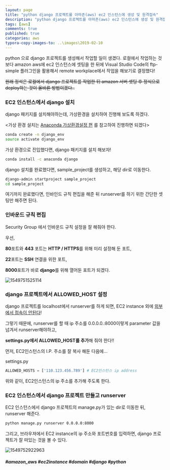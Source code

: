 ```yaml
---
layout: page
title: "python django 프로젝트를 아마존(aws) ec2 인스턴스에 생성 및 원격접속"
description: "python django 프로젝트를 아마존(aws) ec2 인스턴스에 생성 및 원격접속 방법을 알아보겠습니다."
tags: [aws]
comments: true
published: true
categories: aws
typora-copy-images-to: ..\images\2019-02-10
---
```






python 으로 django 프로젝트를 생성해서 작업할 일이 생겼다. 로컬에서 작업하는 것보다 amazon aws에 ec2 인스턴스에 셋팅을 한 뒤에 Visual Studio Code의 ftp-simple 플러그인을 활용해서 remote workplace에서 작업을 해보기로 결정했다! 

~~원래 정석은 로컬에서 django 프로젝트를 작업한 뒤 amazon 서버 셋팅 후 정식으로 deploy하는 것이 올바른 방법이겠다..~~



### EC2 인스턴스에서 django 설치



django 패키지를 설치해야하는데, 가상환경을 설치하여 진행해 보도록 하겠다. 

<가상 환경 설치는 [Anaconda 가상환경설정 편](https://teddylee777.github.io/python/anaconda-%EA%B0%80%EC%83%81%ED%99%98%EA%B2%BD%EC%84%A4%EC%A0%95-%ED%8C%81-%EA%B0%95%EC%A2%8C) 를 참고하여 진행하면 되겠다>

```bash
conda create -n django_env
source activate django_env
```



가상 환경으로 진입했다면, django 패키지를 설치 해보자!

```bash
conda install -c anaconda django
```



django 설치를 완료했다면, sample_project를 생성하고, 해당 dir로 이동한다.

```bash
django-admin startproject sample_project
cd sample_project
```



여기까지 완료했다면, 인바인드 규칙 편집을 해준 뒤 runserver를 하기 위한 간단한 셋팅만 해주면 된다.



### 인바운드 규칙 편집



Security Group 에서 인바운드 규칙 설정을 잘 해줘야 한다.

우선, 

**80**포트와 **443** 포트는 **HTTP / HTTPS**를 위해 미리 설정해 둔 포트,

**22**포트는 **SSH** 연결을 위한 포트,

**8000**포트가 바로 **django**를 위해 열어둔 포트가 되겠다.



![1549751525114]({{site.baseurl}}\images\2019-02-10\1549751525114.png)



### django 프로젝트에서 ALLOWED_HOST 설정



django 프로젝트를 localhost에서 runserver를 하게 되면, EC2 instance 외에 <u>외부에서 접속이 안된다</u>!

그렇기 때문에, runserver를 할 때 ip 주소를 0.0.0.0.:8000이렇게 parameter 값을 넘겨서 runserver해야하고,

**settings.py에서 ALLOWED_HOST를 추가**해 줘야 한다!!



먼저, EC2인스턴스의 I.P. 주소를 잘 복사 해둔 다음에...



settings.py

```python
ALLOWED_HOSTS = ['110.123.456.789'] # EC2인스턴스 ip address
```



위와 같이, EC2인스턴스의 ip 주소를 추가해 주도록 한다.



### EC2 인스턴스에서 django 프로젝트 만들고 runserver



EC2 인스턴스에서 django 프로젝트의  manage.py가 있는 dir로 이동한 뒤, runserver 해준다.

```bash
python manage.py runserver 0.0.0.0:8000
```



그리고, 브라우져에서 EC2 instance의 ip 주소와 포트번호를 입력하면, django 프로젝트가 잘 떠있는 것을 볼 수 있다.



![1549752922963]({{site.baseurl}}\images\2019-02-10\1549752922963.png)





##### #amazon_aws #ec2instance #domain #django #python